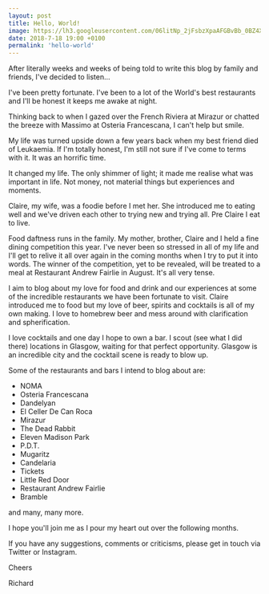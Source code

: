 ```yaml
---
layout: post
title: Hello, World!
image: https://lh3.googleusercontent.com/06litNp_2jFsbzXpaAFGBvBb_0BZ4X4wQd-cQWiXwgQpVPhDYFxuY32AZeW35fLTQPG6_RXc6czvCo-lsNDECdySYRbiKiN6Wqn_qcK1_xME8cMOq30EcMEnn5D01-x93nhM0dUwsUyOr-HfAzhKAkutw0i1oUDgxDOMimXxlN0FtUNDtuwul_gcyqng0xQiEe33v8Y5psvu98kJKOQIi6LnDyY41Cw39zh1R__tc5l8SZKxfI-cD1Cb0b08TzYYh448xuSGX7-8s7ZoT2Io3eXklLHQRwy7S9TdWtKwPXdVV7M0rKFdHEXCPASBPrPadNG9KlrC-eL9ts9JYxJwwnr3qCwi1dD45cf4Py8Atc9Fo0JAF_t3anS7yhP5JHJIh8dYw9VF-dJPuus_KCO8y4wMG2b1Kb-Lz1m9b_2_tsTCt0IYgTyEL0nc-WTDRHBLEKlev2unL5ZyZuPDc-1fqpV9jKhvS2SV9BLmsIsB8z0WutvsZwxLtdAYe344TP6qQis6ReAUOFXlSYWLmMLXyGKZ6HgmBHpCnLRrlPMUDzX8u_GLFqbOH7xeaGvsS7JxzqRI5DMrh6WWpwUxjLQbveBj9o4lC8XtECBqHNek_8_QyUkLBawKSNR1EhCN68OWT3_0ujsRr4PidxeR6SYEsjdY4mixuBZ5PQ=w964-h723-no
date: 2018-7-18 19:00 +0100
permalink: 'hello-world'
---
```


After literally weeks and weeks of being told to write this blog by family and friends, I've decided to listen...

I've been pretty fortunate. I've been to a lot of the World's best restaurants and I'll be honest it keeps me awake at night.

Thinking back to when I gazed over the French Riviera at Mirazur or chatted the breeze with Massimo at Osteria Francescana, I can't help but smile.

My life was turned upside down a few years back when my best friend died of Leukaemia. If I'm totally honest, I'm still not sure if I've come to terms with it. It was an horrific time.

It changed my life. The only shimmer of light; it made me realise what was important in life. Not money, not material things but experiences and moments.

Claire, my wife, was a foodie before I met her. She introduced me to eating well and we've driven each other to trying new and trying all. Pre Claire I eat to live.

Food daftness runs in the family. My mother, brother, Claire and I held a fine dining competition this year. I've never been so stressed in all of my life and I'll get to relive it all over again in the coming months when I try to put it into words. The winner of the competition, yet to be revealed, will be treated to a meal at Restaurant Andrew Fairlie in August. It's all very tense.

I aim to blog about my love for food and drink and our experiences at some of the incredible restaurants we have been fortunate to visit. Claire introduced me to food but my love of beer, spirits and cocktails is all of my own making. I love to homebrew beer and mess around with clarification and spherification.

I love cocktails and one day I hope to own a bar. I scout (see what I did there) locations in Glasgow, waiting for that perfect opportunity. Glasgow is an incredible city and the cocktail scene is ready to blow up.

Some of the restaurants and bars I intend to blog about are:

* NOMA
* Osteria Francescana
* Dandelyan
* El Celler De Can Roca
* Mirazur
* The Dead Rabbit
* Eleven Madison Park
* P.D.T.
* Mugaritz
* Candelaria
* Tickets
* Little Red Door
* Restaurant Andrew Fairlie
* Bramble

and many, many more.

I hope you'll join me as I pour my heart out over the following months.

If you have any suggestions, comments or criticisms, please get in touch via Twitter or Instagram.

Cheers

Richard
